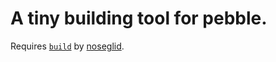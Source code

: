# A tiny building tool for pebble.

Requires [`build`](https://github.com/noseglid/atom-build) by [noseglid](https://github.com/noseglid).
